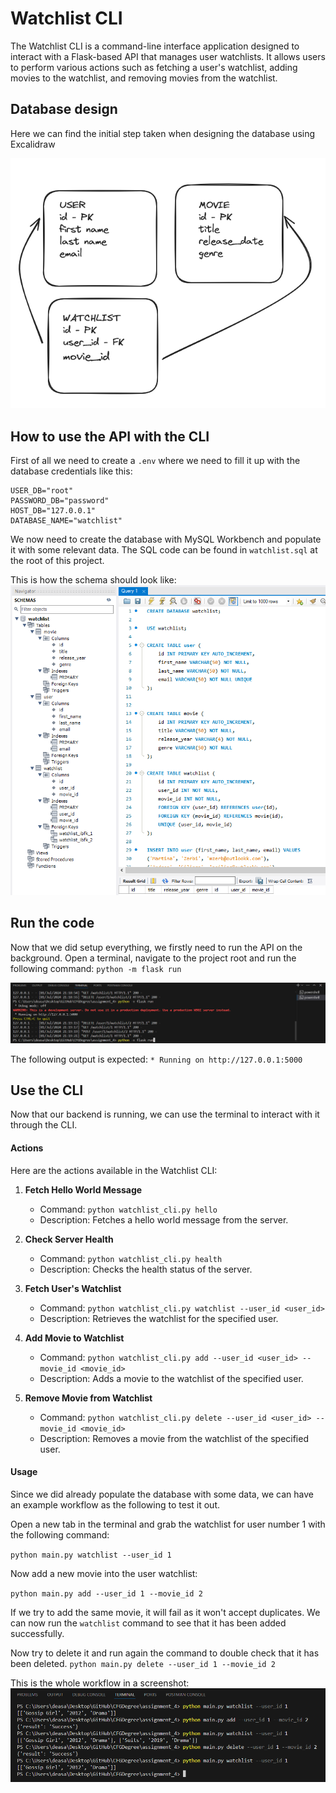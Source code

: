# Watchlist CLI

The Watchlist CLI is a command-line interface application designed to interact with a Flask-based API that manages user watchlists. It allows users to perform various actions such as fetching a user's watchlist, adding movies to the watchlist, and removing movies from the watchlist.

## Database design

Here we can find the initial step taken when designing the database using Excalidraw

![sql design](resources\sql_design.png)

## How to use the API with the CLI

First of all we need to create a `.env` where we need to fill it up with the database credentials like this:

```
USER_DB="root"
PASSWORD_DB="password"
HOST_DB="127.0.0.1"
DATABASE_NAME="watchlist"
```

We now need to create the database with MySQL Workbench and populate it with some relevant data.
The SQL code can be found in `watchlist.sql` at the root of this project.

This is how the schema should look like:
![sql schema](resources/sql_schema.png)

## Run the code

Now that we did setup everything, we firstly need to run the API on the background. Open a terminal, navigate to the project root and run the following command: `python -m flask run`

![flask run](resources\flask_run.png)

The following output is expected: `* Running on http://127.0.0.1:5000`

## Use the CLI

Now that our backend is running, we can use the terminal to interact with it through the CLI.

#### Actions

Here are the actions available in the Watchlist CLI:

1. **Fetch Hello World Message**
   - Command: `python watchlist_cli.py hello`
   - Description: Fetches a hello world message from the server.

2. **Check Server Health**
   - Command: `python watchlist_cli.py health`
   - Description: Checks the health status of the server.

3. **Fetch User's Watchlist**
   - Command: `python watchlist_cli.py watchlist --user_id <user_id>`
   - Description: Retrieves the watchlist for the specified user.

4. **Add Movie to Watchlist**
   - Command: `python watchlist_cli.py add --user_id <user_id> --movie_id <movie_id>`
   - Description: Adds a movie to the watchlist of the specified user.

5. **Remove Movie from Watchlist**
   - Command: `python watchlist_cli.py delete --user_id <user_id> --movie_id <movie_id>`
   - Description: Removes a movie from the watchlist of the specified user.

#### Usage

Since we did already populate the database with some data, we can have an example workflow as the following to test it out.

Open a new tab in the terminal and grab the watchlist for user number 1 with the following command:

`python main.py watchlist --user_id 1`

Now add a new movie into the user watchlist:

`python main.py add --user_id 1 --movie_id 2`

If we try to add the same movie, it will fail as it won't accept duplicates. We can now run the `watchlist` command to see that it has been added successfully.

Now try to delete it and run again the command to double check that it has been deleted.
`python main.py delete --user_id 1 --movie_id 2`

This is the whole workflow in a screenshot:
![workflow](resources\workflow.png)